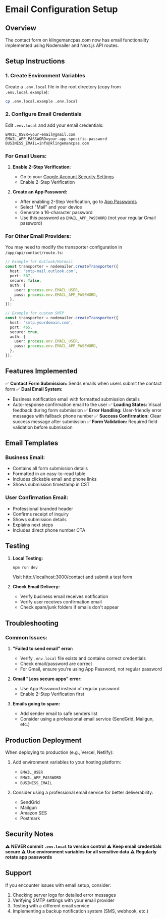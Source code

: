 # Email Configuration Setup

## Overview
The contact form on klingemancpas.com now has email functionality implemented using Nodemailer and Next.js API routes.

## Setup Instructions

### 1. Create Environment Variables

Create a `.env.local` file in the root directory (copy from `.env.local.example`):

```bash
cp .env.local.example .env.local
```

### 2. Configure Email Credentials

Edit `.env.local` and add your email credentials:

```env
EMAIL_USER=your-email@gmail.com
EMAIL_APP_PASSWORD=your-app-specific-password
BUSINESS_EMAIL=info@klingemancpas.com
```

### For Gmail Users:

1. **Enable 2-Step Verification:**
   - Go to your [Google Account Security Settings](https://myaccount.google.com/security)
   - Enable 2-Step Verification

2. **Create an App Password:**
   - After enabling 2-Step Verification, go to [App Passwords](https://myaccount.google.com/apppasswords)
   - Select "Mail" and your device
   - Generate a 16-character password
   - Use this password as `EMAIL_APP_PASSWORD` (not your regular Gmail password)

### For Other Email Providers:

You may need to modify the transporter configuration in `/app/api/contact/route.ts`:

```typescript
// Example for Outlook/Hotmail
const transporter = nodemailer.createTransporter({
  host: 'smtp-mail.outlook.com',
  port: 587,
  secure: false,
  auth: {
    user: process.env.EMAIL_USER,
    pass: process.env.EMAIL_APP_PASSWORD,
  },
});

// Example for custom SMTP
const transporter = nodemailer.createTransporter({
  host: 'smtp.yourdomain.com',
  port: 465,
  secure: true,
  auth: {
    user: process.env.EMAIL_USER,
    pass: process.env.EMAIL_APP_PASSWORD,
  },
});
```

## Features Implemented

✅ **Contact Form Submission:** Sends emails when users submit the contact form
✅ **Dual Email System:**
   - Business notification email with formatted submission details
   - Auto-response confirmation email to the user
✅ **Loading States:** Visual feedback during form submission
✅ **Error Handling:** User-friendly error messages with fallback phone number
✅ **Success Confirmation:** Clear success message after submission
✅ **Form Validation:** Required field validation before submission

## Email Templates

### Business Email:
- Contains all form submission details
- Formatted in an easy-to-read table
- Includes clickable email and phone links
- Shows submission timestamp in CST

### User Confirmation Email:
- Professional branded header
- Confirms receipt of inquiry
- Shows submission details
- Explains next steps
- Includes direct phone number CTA

## Testing

1. **Local Testing:**
   ```bash
   npm run dev
   ```
   Visit http://localhost:3000/contact and submit a test form

2. **Check Email Delivery:**
   - Verify business email receives notification
   - Verify user receives confirmation email
   - Check spam/junk folders if emails don't appear

## Troubleshooting

### Common Issues:

1. **"Failed to send email" error:**
   - Verify `.env.local` file exists and contains correct credentials
   - Check email/password are correct
   - For Gmail, ensure you're using App Password, not regular password

2. **Gmail "Less secure apps" error:**
   - Use App Password instead of regular password
   - Enable 2-Step Verification first

3. **Emails going to spam:**
   - Add sender email to safe senders list
   - Consider using a professional email service (SendGrid, Mailgun, etc.)

## Production Deployment

When deploying to production (e.g., Vercel, Netlify):

1. Add environment variables to your hosting platform:
   - `EMAIL_USER`
   - `EMAIL_APP_PASSWORD`
   - `BUSINESS_EMAIL`

2. Consider using a professional email service for better deliverability:
   - SendGrid
   - Mailgun
   - Amazon SES
   - Postmark

## Security Notes

⚠️ **NEVER commit `.env.local` to version control**
⚠️ **Keep email credentials secure**
⚠️ **Use environment variables for all sensitive data**
⚠️ **Regularly rotate app passwords**

## Support

If you encounter issues with email setup, consider:
1. Checking server logs for detailed error messages
2. Verifying SMTP settings with your email provider
3. Testing with a different email service
4. Implementing a backup notification system (SMS, webhook, etc.)